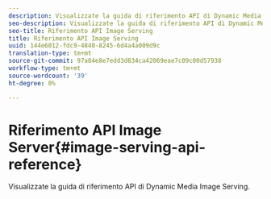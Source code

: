 ```yaml
---
description: Visualizzate la guida di riferimento API di Dynamic Media Image Serving.
seo-description: Visualizzate la guida di riferimento API di Dynamic Media Image Serving.
seo-title: Riferimento API Image Serving
title: Riferimento API Image Serving
uuid: 144e6012-fdc9-4840-8245-6d4a4a009d9c
translation-type: tm+mt
source-git-commit: 97a84e8e7edd3d834ca42069eae7c09c00d57938
workflow-type: tm+mt
source-wordcount: '39'
ht-degree: 0%

---
```



# Riferimento API Image Server{#image-serving-api-reference}

Visualizzate la guida di riferimento API di Dynamic Media Image Serving.

